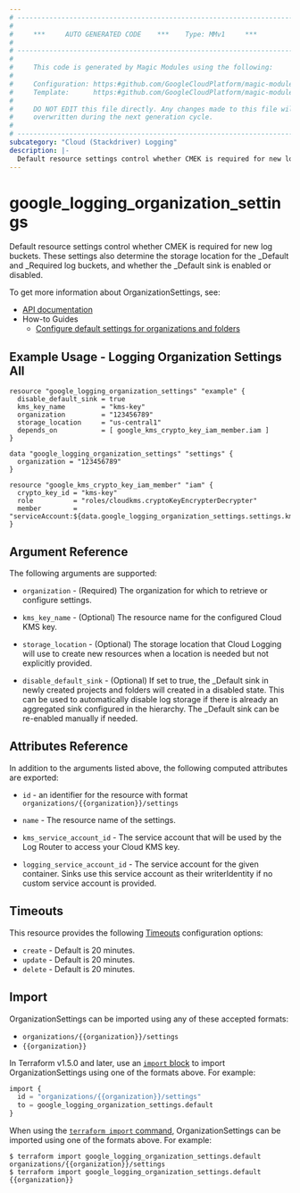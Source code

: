 ```yaml
---
# ----------------------------------------------------------------------------
#
#     ***     AUTO GENERATED CODE    ***    Type: MMv1     ***
#
# ----------------------------------------------------------------------------
#
#     This code is generated by Magic Modules using the following:
#
#     Configuration: https:#github.com/GoogleCloudPlatform/magic-modules/tree/main/mmv1/products/logging/OrganizationSettings.yaml
#     Template:      https:#github.com/GoogleCloudPlatform/magic-modules/tree/main/mmv1/templates/terraform/resource.html.markdown.tmpl
#
#     DO NOT EDIT this file directly. Any changes made to this file will be
#     overwritten during the next generation cycle.
#
# ----------------------------------------------------------------------------
subcategory: "Cloud (Stackdriver) Logging"
description: |-
  Default resource settings control whether CMEK is required for new log buckets.
---
```


# google_logging_organization_settings

Default resource settings control whether CMEK is required for new log buckets. These settings also determine the storage location for the _Default and _Required log buckets, and whether the _Default sink is enabled or disabled.


To get more information about OrganizationSettings, see:

* [API documentation](https://cloud.google.com/logging/docs/reference/v2/rest/v2/TopLevel/getSettings)
* How-to Guides
    * [Configure default settings for organizations and folders](https://cloud.google.com/logging/docs/default-settings)

## Example Usage - Logging Organization Settings All


```hcl
resource "google_logging_organization_settings" "example" {
  disable_default_sink = true
  kms_key_name         = "kms-key"
  organization         = "123456789"
  storage_location     = "us-central1"
  depends_on           = [ google_kms_crypto_key_iam_member.iam ]
}

data "google_logging_organization_settings" "settings" {
  organization = "123456789"
}

resource "google_kms_crypto_key_iam_member" "iam" {
  crypto_key_id = "kms-key"
  role          = "roles/cloudkms.cryptoKeyEncrypterDecrypter"
  member        = "serviceAccount:${data.google_logging_organization_settings.settings.kms_service_account_id}"
}
```

## Argument Reference

The following arguments are supported:


* `organization` -
  (Required)
  The organization for which to retrieve or configure settings.


* `kms_key_name` -
  (Optional)
  The resource name for the configured Cloud KMS key.

* `storage_location` -
  (Optional)
  The storage location that Cloud Logging will use to create new resources when a location is needed but not explicitly provided.

* `disable_default_sink` -
  (Optional)
  If set to true, the _Default sink in newly created projects and folders will created in a disabled state. This can be used to automatically disable log storage if there is already an aggregated sink configured in the hierarchy. The _Default sink can be re-enabled manually if needed.



## Attributes Reference

In addition to the arguments listed above, the following computed attributes are exported:

* `id` - an identifier for the resource with format `organizations/{{organization}}/settings`

* `name` -
  The resource name of the settings.

* `kms_service_account_id` -
  The service account that will be used by the Log Router to access your Cloud KMS key.

* `logging_service_account_id` -
  The service account for the given container. Sinks use this service account as their writerIdentity if no custom service account is provided.


## Timeouts

This resource provides the following
[Timeouts](https://developer.hashicorp.com/terraform/plugin/sdkv2/resources/retries-and-customizable-timeouts) configuration options:

- `create` - Default is 20 minutes.
- `update` - Default is 20 minutes.
- `delete` - Default is 20 minutes.

## Import


OrganizationSettings can be imported using any of these accepted formats:

* `organizations/{{organization}}/settings`
* `{{organization}}`


In Terraform v1.5.0 and later, use an [`import` block](https://developer.hashicorp.com/terraform/language/import) to import OrganizationSettings using one of the formats above. For example:

```tf
import {
  id = "organizations/{{organization}}/settings"
  to = google_logging_organization_settings.default
}
```

When using the [`terraform import` command](https://developer.hashicorp.com/terraform/cli/commands/import), OrganizationSettings can be imported using one of the formats above. For example:

```
$ terraform import google_logging_organization_settings.default organizations/{{organization}}/settings
$ terraform import google_logging_organization_settings.default {{organization}}
```

